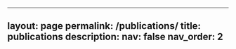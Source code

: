 ---
layout: page
permalink: /publications/
title: publications
description: 
nav: false
nav_order: 2
--
